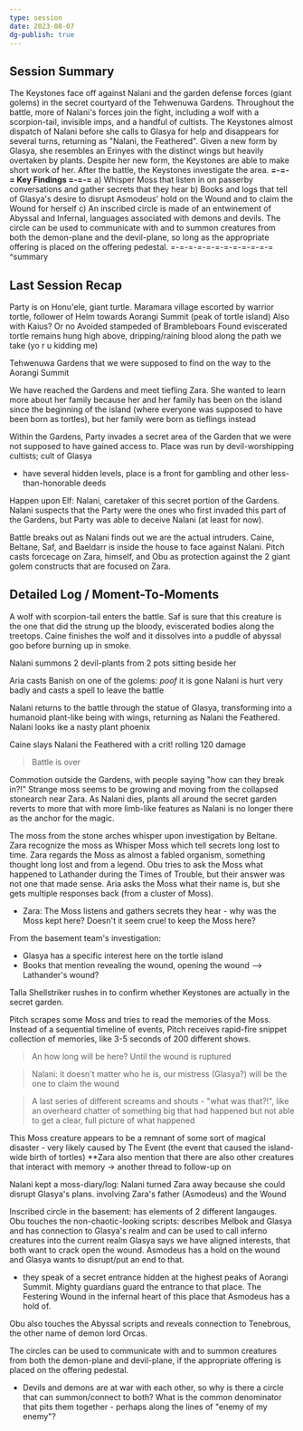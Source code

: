 ```yaml
---
type: session
date: 2023-08-07
dg-publish: true
---
```

## Session Summary
The Keystones face off against Nalani and the garden defense forces (giant golems) in the secret courtyard of the Tehwenuwa Gardens. Throughout the battle, more of Nalani's forces join the fight, including a wolf with a scorpion-tail, invisible imps, and a handful of cultists. The Keystones almost dispatch of Nalani before she calls to Glasya for help and disappears for several turns, returning as "Nalani, the Feathered". Given a new form by Glasya, she resembles an Erinyes with the distinct wings but heavily overtaken by plants. Despite her new form, the Keystones are able to make short work of her. After the battle, the Keystones investigate the area. 
**=-=-= Key Findings =-=-=**
a) Whisper Moss that listen in on passerby conversations and gather secrets that they hear
b) Books and logs that tell of Glasya's desire to disrupt Asmodeus' hold on the Wound and to claim the Wound for herself
c) An inscribed circle is made of an entwinement of Abyssal and Infernal, languages associated with demons and devils. The circle can be used to communicate with and to summon creatures from both the demon-plane and the devil-plane, so long as the appropriate offering is placed on the offering pedestal.
=-=-=-=-=-=-=-=-=-=-=-=
^summary
## Last Session Recap
Party is on Honu'ele, giant turtle. Maramara village
escorted by warrior tortle, follower of Helm towards Aorangi Summit (peak of tortle island)
Also with Kaius? Or no
Avoided stampeded of Brambleboars
Found eviscerated tortle remains hung high above, dripping/raining blood along the path we take (yo r u kidding me)

Tehwenuwa Gardens that we were supposed to find on the way to the Aorangi Summit

We have reached the Gardens and meet tiefling Zara. She wanted to learn more about her family because her and her family has been on the island since the beginning of the island (where everyone was supposed to have been born as tortles), but her family were born as tieflings instead

Within the Gardens, Party invades a secret area of the Garden that we were not supposed to have gained access to. Place was run by devil-worshipping cultists; cult of Glasya
- have several hidden levels, place is a front for gambling and other less-than-honorable deeds

Happen upon Elf: Nalani, caretaker of this secret portion of the Gardens. Nalani suspects that the Party were the ones who first invaded this part of the Gardens, but Party was able to deceive Nalani (at least for now).

Battle breaks out as Nalani finds out we are the actual intruders.
Caine, Beltane, Saf, and Baeldarr is inside the house to face against Nalani.
Pitch casts forcecage on Zara, himself, and Obu as protection against the 2 giant golem constructs that are focused on Zara.


## Detailed Log / Moment-To-Moments
A wolf with scorpion-tail enters the battle. Saf is sure that this creature is the one that did the strung up the bloody, eviscerated bodies along the treetops. Caine finishes the wolf and it dissolves into a puddle of abyssal goo before burning up in smoke.

Nalani summons 2 devil-plants from 2 pots sitting beside her

Aria casts Banish on one of the golems: *poof* it is gone
Nalani is hurt very badly and casts a spell to leave the battle

Nalani returns to the battle through the statue of Glasya, transforming into a humanoid plant-like being with wings, returning as Nalani the Feathered. Nalani looks ike a nasty plant phoenix

Caine slays Nalani the Feathered with a crit! rolling 120 damage

> Battle is over

Commotion outside the Gardens, with people saying "how can they break in?!"
Strange moss seems to be growing and moving from the collapsed stonearch near Zara. 
As Nalani dies, plants all around the secret garden reverts to more that with more limb-like features as Nalani is no longer there as the anchor for the magic. 

The moss from the stone arches whisper upon investigation by Beltane. Zara recognize the moss as Whisper Moss which tell secrets long lost to time. Zara regards the Moss as almost a fabled organism, something thought long lost and from a legend. Obu tries to ask the Moss what happened to Lathander during the Times of Trouble, but their answer was not one that made sense. Aria asks the Moss what their name is, but she gets multiple responses back (from a cluster of Moss). 
- Zara: The Moss listens and gathers secrets they hear - why was the Moss kept here? Doesn't it seem cruel to keep the Moss here?

From the basement team's investigation:
- Glasya has a specific interest here on the tortle island
- Books that mention revealing the wound, opening the wound --> Lathander's wound?

Talla Shellstriker rushes in to confirm whether Keystones are actually in the secret garden. 

Pitch scrapes some Moss and tries to read the memories of the Moss. Instead of a sequential timeline of events, Pitch receives rapid-fire snippet collection of memories, like 3-5 seconds of 200 different shows. 
> An how long will be here? Until the wound is ruptured

> Nalani: it doesn't matter who he is, our mistress (Glasya?) will be the one to claim the wound

> A last series of different screams and shouts - "what was that?!", like an overheard chatter of something big that had happened but not able to get a clear, full picture of what happened

This Moss creature appears to be a remnant of some sort of magical disaster - very likely caused by The Event (the event that caused the island-wide birth of tortles)
\*\*Zara also mention that there are also other creatures that interact with memory -> another thread to follow-up on

Nalani kept a moss-diary/log: Nalani turned Zara away because she could disrupt Glasya's plans. involving Zara's father (Asmodeus) and the Wound

Inscribed circle in the basement: has elements of 2 different langauges.
Obu touches the non-chaotic-looking scripts: describes Melbok and Glasya and has connection to Glasya's realm and can be used to call inferno creatures into the current realm
Glasya says we have aligned interests, that both want to crack open the wound. Asmodeus has a hold on the wound and Glasya wants to disrupt/put an end to that. 
- they speak of a secret entrance hidden at the highest peaks of Aorangi Summit. Mighty guardians guard the entrance to that place. The Festering Wound in the infernal heart of this place that Asmodeus has a hold of.

Obu also touches the Abyssal scripts and reveals connection to Tenebrous, the other name of demon lord Orcas. 

The circles can be used to communicate with and to summon creatures from both the demon-plane and devil-plane, if the appropriate offering is placed on the offering pedestal.
- Devils and demons are at war with each other, so why is there a circle that can summon/connect to both? What is the common denominator that pits them together - perhaps along the lines of "enemy of my enemy"? 

